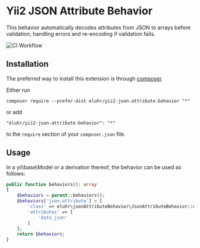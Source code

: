 Yii2 JSON Attribute Behavior
============================
This behavior automatically decodes attributes from JSON to arrays before validation, handling errors and re-encoding if validation fails.

![CI Workflow](https://github.com/eluhr/yii2-json-attribute-behavior/actions/workflows/ci.yml/badge.svg)

Installation
------------

The preferred way to install this extension is through [composer](https://getcomposer.org/download/).

Either run

```
composer require --prefer-dist eluhr/yii2-json-attribute-behavior "*"
```

or add

```
"eluhr/yii2-json-attribute-behavior": "*"
```

to the `require` section of your `composer.json` file.


Usage
-----

In a yii\base\Model or a derivation thereof, the behavior can be used as follows:

```php
public function behaviors(): array
{
    $behaviors = parent::behaviors();
    $behaviors['json-attribute'] = [
        'class' => eluhr\jsonAttributeBehavior\JsonAttributeBehavior::class,
        'attributes' => [
            'data_json'
        ]
    ];
    return $behaviors;
}
